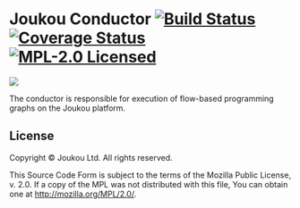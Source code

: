 Joukou Conductor [![Build Status](https://circleci.com/gh/joukou/joukou-conductor/tree/develop.png?circle-token=008054be871672cdcbe10946266261a040003278)](https://circleci.com/gh/joukou/joukou-conductor/tree/develop) [![Coverage Status](https://coveralls.io/repos/joukou/joukou-conductor/badge.png?branch=develop)](https://coveralls.io/r/joukou/joukou-conductor?branch=develop) [![MPL-2.0 Licensed](http://img.shields.io/badge/license-MPL--2.0-red.png)](#license)
================

![](http://media.giphy.com/media/wL4X1JKd0pK2Q/giphy.gif)

The conductor is responsible for execution of flow-based programming graphs on
the Joukou platform.

## License

Copyright &copy; Joukou Ltd. All rights reserved.

This Source Code Form is subject to the terms of the Mozilla Public License,
v. 2.0. If a copy of the MPL was not distributed with this file, You can obtain
one at http://mozilla.org/MPL/2.0/.